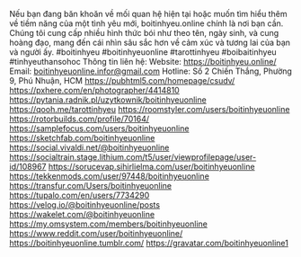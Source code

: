 Nếu bạn đang băn khoăn về mối quan hệ hiện tại hoặc muốn tìm hiểu thêm về tiềm năng của một tình yêu mới, boitinhyeu.online chính là nơi bạn cần. Chúng tôi cung cấp nhiều hình thức bói như theo tên, ngày sinh, và cung hoàng đạo, mang đến cái nhìn sâu sắc hơn về cảm xúc và tương lai của bạn và người ấy.
#boitinhyeu #boitinhyeuonline #tarottinhyeu #boibaitinhyeu #tinhyeuthansohoc
Thông tin liên hệ: 
Website: https://boitinhyeu.online/ 
Email: boitinhyeuonline.infor@gmail.com
Hotline: Số 2 Chiến Thắng, Phường 9, Phú Nhuận, HCM
https://pubhtml5.com/homepage/csudv/
https://pxhere.com/en/photographer/4414810
https://pytania.radnik.pl/uzytkownik/boitinhyeuonline
https://qooh.me/tarottinhyeu
https://roomstyler.com/users/boitinhyeuonline
https://rotorbuilds.com/profile/70164/
https://samplefocus.com/users/boitinhyeuonline
https://sketchfab.com/boitinhyeuonline
https://social.vivaldi.net/@boitinhyeuonline
https://socialtrain.stage.lithium.com/t5/user/viewprofilepage/user-id/108967
https://sorucevap.sihirlielma.com/user/boitinhyeuonline
https://tekkenmods.com/user/97448/boitinhyeuonline
https://transfur.com/Users/boitinhyeuonline
https://tupalo.com/en/users/7734290
https://velog.io/@boitinhyeuonline/posts
https://wakelet.com/@boitinhyeuonline
https://my.omsystem.com/members/boitinhyeuonline
https://www.reddit.com/user/boitinhyeuonline/
https://boitinhyeuonline.tumblr.com/
https://gravatar.com/boitinhyeuonline1